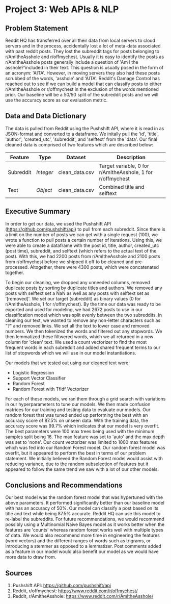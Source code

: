 # Project 3: Web APIs & NLP

## Problem Statement

Reddit HQ has transferred over all their data from local servers to cloud servers and in the process, accidentally lost a lot of meta-data associated with past reddit posts. They lost the subreddit tags for posts belonging to r/AmItheAsshole and r/offmychest. Usually it is easy to identify the posts as r/AmItheAsshole posts generally include a question of 'Am I the asshole?'included in their text. This question is usually posed in the form of an acronym: 'AITA'. However, in moving servers they also had these posts scrubbed of the words, 'asshole' and 'AITA'. Reddit's Damage Control has reached out to see if we can build a model that can classify posts to either r/AmItheAsshole or r/offmychest in the exclusion of the words mentioned prior. Our baseline will be a 50/50 split of the subreddit posts and we will use the accuracy score as our evaluation metric. 

## Data and Data Dictionary

The data is pulled from Reddit using the Pushshift API, where it is read in as JSON-format and converted to a dataframe. We initally pull the 'id', 'title', 'author', 'created_utc', 'subreddit', and 'selftext' from the 'data'. Our final cleaned data is comprised of two features which are described below:

|Feature|Type|Dataset|Description|
|-------|-------|-------|--------|
|Subreddit|*Integer*|clean_data.csv|Target variable, 0 for r/AmItheAsshole, 1 for r/offmychest|
|Text|*Object*|clean_data.csv|Combined title and selftext|



## Executive Summary

In order to get our data, we used the Pushshift API (https://github.com/pushshift/api)  to pull from each subreddit. Since there is a limit on the number of posts we can get with a single request (100), we wrote a function to pull posts a certain number of iterations. Using this, we were able to create a dataframe with the post id, title, author, created_utc (post time), subreddit, and selftext (which refers to the actual text of the post). With this, we had 2200 posts from r/AmItheAsshole and 2100 posts from r/offmychest before we shipped it off to be cleaned and pre-processed. Altogether, there were 4300 posts, which were concatenated together.

To begin our cleaning, we dropped any unneeded columns, removed duplicate posts by sorting by duplicate titles and authors. We removed any posts with selftext set a NaN as well as any posts with selftext set as '[removed]'. We set our target (subreddit) as binary values (0 for r/AmItheAsshole, 1 for r/offmychest). By the time our data was ready to be exported and used for modeling, we had 2672 posts to use in our classification model which was split evenly between the two subreddits. In cleaning our text, we wanted to remove any non-letter characters such as "?" and removed links. We set all the text to lower case and removed numbers. We then tokenized the words and filtered out any stopwords. We then lemmatized these filtwered words, which we all returned in a new column for 'clean' text. We used a count vectorizer to find the most frequent words in each subreddit and added shared frequent terms to our list of stopwords which we will use in our model instantiations. 

Our models that we tested out using our cleaned text were:
   - Logistic Regression
   - Support Vector Classifier
   - Random Forest
   - Random Forest with Tfidf Vectorizer
   
For each of these models, we ran them through a grid search with variations in our hyperparameters to tune our models. We then made confusion matrices for our training and testing data to evaluate our models. Our random forest that was tuned ended up performing the best with an accuracy score of 87.5% on unseen data. With the training data, the accuracy score was 99.7% which indicates that our model is very overfit. The best parameters were 100 max trees being used with the minimum samples split being 16. The max feature was set to 'auto' and the max depth was set to 'none'. Our count vectorizer was limited to 1000 max features which was fed into our Random Forest model. Our random forest model was overfit, but it appeared to perform the best in terms of our problem statement. We initially believed the Random Forest model would assist with reducing variance, due to the random subselection of features but it appeared to follow the same trend we saw with a lot of our other models. 

## Conclusions and Recommendations

Our best model was the random forest model that was hypertuned with the above parameters. It performed significantly better than our baseline model with has an accuracy of 50%. Our model can classify a post based on its title and text while being 87.5% accurate. Reddit HQ can use this model to re-label the subreddits. For future recommendations, we would recommend possibly using a Multinomial Naive Bayes model as it works better when the features are 'counts' whereas random forest works well with multiple types of data. We would also recommend more time in engineering the features (word vectors) and the different ranges of words such as trigrams, or introducing a stemmer as opposed to a lemmatizer. Post comments added as a feature in our model would also benefit our model as we would have more data to draw from. 

## Sources

1. Pushshift API: https://github.com/pushshift/api
2. Reddit, r/offmychest: https://www.reddit.com/r/offmychest/
3. Reddit, r/AmItheAsshole: https://www.reddit.com/r/AmItheAsshole/